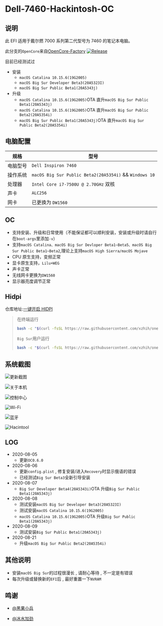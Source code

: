 # Dell-7460-Hackintosh-OC

## 说明

此 EFI 适用于戴尔燃 7000 系列第二代型号为 7460 的笔记本电脑。

此分支的`OpenCore`来自[OpenCore-Factory](https://github.com/williambj1/OpenCore-Factory) [![Release](https://img.shields.io/static/v1?label=Releases&message=2020-08-23&color=orange)](https://github.com/williambj1/OpenCore-Factory/releases)

目前已经测试过
- 安装
  - `macOS Catalina 10.15.6(19G2005)`
  - `macOS Big Sur Developer Beta3(20A5323I)`
  - `macOS Big Sur Public Beta1(20A5343j)`
- 升级
  - `macOS Catalina 10.15.6(19G2005)`OTA 直升`macOS Big Sur Public Beta1(20A5343j)`
  - `macOS Catalina 10.15.6(19G2005)`OTA 直升`macOS Big Sur Public Beta2(20A5354i)`
  - `macOS Big Sur Public Beta1(20A5343j)`OTA 直升`macOS Big Sur Public Beta2(20A5354i)`

## 电脑配置

| 规格     | 型号                                                                                        |
| -------- | ------------------------------------------------------------------------------------------- |
| 电脑型号 | `Dell Inspiron 7460`                                                                        |
| 操作系统 | `macOS Big Sur Public Beta2(20A5354i)` && `Windows 10` |
| 处理器   | `Intel Core i7-7500U @ 2.70GHz` 双核                                                        |
| 声卡     | `ALC256`                                                                                    |
| 网卡     | 已更换为 `DW1560`                                                                           |

## OC

- 支持安装、升级和日常使用（不能保证都可以顺利安装，安装或升级时请自行在`boot-args`里添加`-v`）
- 支持`macOS Catalina、macOS Big Sur Devloper Beta1~Beta5、macOS Big Sur Public Beta1~Beta2`,理论上支持`macOS High Sierra/macOS Mojave`
- CPU 原生支持，变频正常
- 显卡原生支持，`Lilu+WEG`
- 声卡正常
- 无线网卡更换为`DW1560`
- 显示器亮度调节正常

## Hidpi

仓库地址:[一键开启 HIDPI](https://github.com/xzhih/one-key-hidpi)

> 在终端运行
>
> ```bash
> bash -c "$(curl -fsSL https://raw.githubusercontent.com/xzhih/one-key-hidpi/master/hidpi.sh)"
> ```
>
> `Big Sur`用户运行
>
> ```bash
> bash -c "$(curl -fsSL https://raw.githubusercontent.com/xzhih/one-key-hidpi/dev/hidpi.sh)"
> ```

## 系统截图

![更新截图](https://img.howiehye.top//img/20200807203611.png)

![关于本机](https://img.howiehye.top//img/20200807204722.png)

![控制中心](https://img.howiehye.top//img/20200807204844.png)

![Wi-Fi](https://img.howiehye.top//img/20200807204949.png)

![蓝牙](https://img.howiehye.top//img/20200807205020.png)

![Hacintool](https://img.howiehye.top//img/20200807205115.png)

## LOG

- 2020-08-05
  - 更新`OC0.6.0`
- 2020-08-06
  - 更新`config.plist` , 修复安装/进入`Recovery`时显示俄语的错误
  - 已经测试`Big Sur Beta3`全新引导安装
- 2020-08-07
  - `Big Sur Developer Beta4(20A5343i)`OTA 升级`Big Sur Public Beta1(20A5343j)`
- 2020-08-08
  - 测试安装`macOS Big Sur Developer Beta3(20A5323I)`
  - 测试安装`macOS Catalina 10.15.6(19G2005)`
  - `macOS Catalina 10.15.6(19G2005)`OTA 升级`Big Sur Public Beta1(20A5343j)`
- 2020-08-09
  - 测试安装`Big Sur Public Beta1(20A5343j)`
- 2020-08-21
  - 升级`macOS Big Sur Public Beta2(20A5354i)`

## 其他说明

- 安装`macOS Big Sur`的过程很漫长 , 请耐心等待 , 不一定是有错误
- 每次升级或替换新的`EFI`后 , 最好重置一下`NVRAM`

## 鸣谢

- [@黑果小兵](https://github.com/daliansky/)

- [@冰水加劲](https://github.com/xzhih/)
